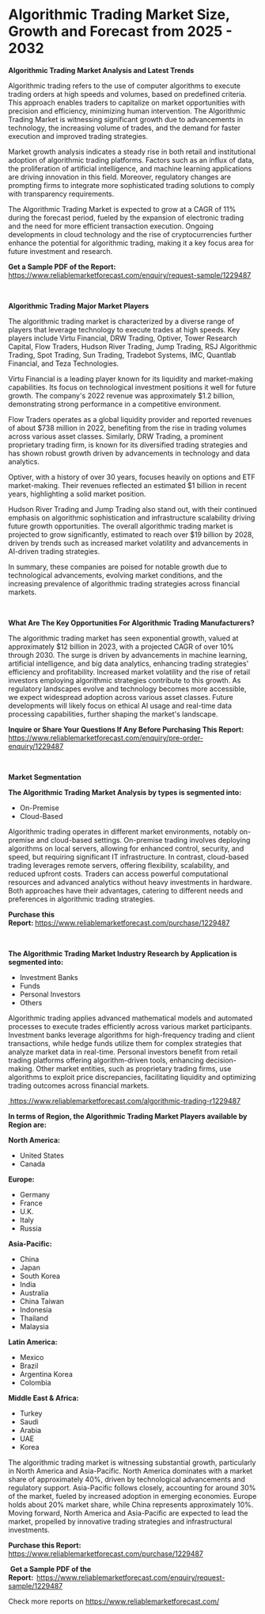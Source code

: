 <p><h1>Algorithmic Trading Market Size, Growth and Forecast from 2025 - 2032</h1></p><p><strong>Algorithmic Trading Market Analysis and Latest Trends</strong></p>
<p><p>Algorithmic trading refers to the use of computer algorithms to execute trading orders at high speeds and volumes, based on predefined criteria. This approach enables traders to capitalize on market opportunities with precision and efficiency, minimizing human intervention. The Algorithmic Trading Market is witnessing significant growth due to advancements in technology, the increasing volume of trades, and the demand for faster execution and improved trading strategies.</p><p>Market growth analysis indicates a steady rise in both retail and institutional adoption of algorithmic trading platforms. Factors such as an influx of data, the proliferation of artificial intelligence, and machine learning applications are driving innovation in this field. Moreover, regulatory changes are prompting firms to integrate more sophisticated trading solutions to comply with transparency requirements.</p><p>The Algorithmic Trading Market is expected to grow at a CAGR of 11% during the forecast period, fueled by the expansion of electronic trading and the need for more efficient transaction execution. Ongoing developments in cloud technology and the rise of cryptocurrencies further enhance the potential for algorithmic trading, making it a key focus area for future investment and research.</p></p>
<p><strong>Get a Sample PDF of the Report:&nbsp;</strong> <a href="https://www.reliablemarketforecast.com/enquiry/request-sample/1229487?utm_campaign=2753&utm_medium=2&utm_source=Github&utm_content=ia&utm_term=10032025&utm_id=algorithmic-trading">https://www.reliablemarketforecast.com/enquiry/request-sample/1229487</a></p>
<p>&nbsp;</p>
<p><strong>Algorithmic Trading Major Market Players</strong></p>
<p><p>The algorithmic trading market is characterized by a diverse range of players that leverage technology to execute trades at high speeds. Key players include Virtu Financial, DRW Trading, Optiver, Tower Research Capital, Flow Traders, Hudson River Trading, Jump Trading, RSJ Algorithmic Trading, Spot Trading, Sun Trading, Tradebot Systems, IMC, Quantlab Financial, and Teza Technologies. </p><p>Virtu Financial is a leading player known for its liquidity and market-making capabilities. Its focus on technological investment positions it well for future growth. The company's 2022 revenue was approximately $1.2 billion, demonstrating strong performance in a competitive environment.</p><p>Flow Traders operates as a global liquidity provider and reported revenues of about $738 million in 2022, benefiting from the rise in trading volumes across various asset classes. Similarly, DRW Trading, a prominent proprietary trading firm, is known for its diversified trading strategies and has shown robust growth driven by advancements in technology and data analytics.</p><p>Optiver, with a history of over 30 years, focuses heavily on options and ETF market-making. Their revenues reflected an estimated $1 billion in recent years, highlighting a solid market position.</p><p>Hudson River Trading and Jump Trading also stand out, with their continued emphasis on algorithmic sophistication and infrastructure scalability driving future growth opportunities. The overall algorithmic trading market is projected to grow significantly, estimated to reach over $19 billion by 2028, driven by trends such as increased market volatility and advancements in AI-driven trading strategies.</p><p>In summary, these companies are poised for notable growth due to technological advancements, evolving market conditions, and the increasing prevalence of algorithmic trading strategies across financial markets.</p></p>
<p>&nbsp;</p>
<p><strong>What Are The Key Opportunities For Algorithmic Trading Manufacturers?</strong></p>
<p><p>The algorithmic trading market has seen exponential growth, valued at approximately $12 billion in 2023, with a projected CAGR of over 10% through 2030. The surge is driven by advancements in machine learning, artificial intelligence, and big data analytics, enhancing trading strategies' efficiency and profitability. Increased market volatility and the rise of retail investors employing algorithmic strategies contribute to this growth. As regulatory landscapes evolve and technology becomes more accessible, we expect widespread adoption across various asset classes. Future developments will likely focus on ethical AI usage and real-time data processing capabilities, further shaping the market's landscape.</p></p>
<p><strong>Inquire or Share Your Questions If Any Before Purchasing This Report:</strong> <a href="https://www.reliablemarketforecast.com/enquiry/pre-order-enquiry/1229487?utm_campaign=2753&utm_medium=2&utm_source=Github&utm_content=ia&utm_term=10032025&utm_id=algorithmic-trading">https://www.reliablemarketforecast.com/enquiry/pre-order-enquiry/1229487</a></p>
<p>&nbsp;</p>
<p><strong>Market Segmentation</strong></p>
<p><strong>The Algorithmic Trading Market Analysis by types is segmented into:</strong></p>
<p><ul><li>On-Premise</li><li>Cloud-Based</li></ul></p>
<p><p>Algorithmic trading operates in different market environments, notably on-premise and cloud-based settings. On-premise trading involves deploying algorithms on local servers, allowing for enhanced control, security, and speed, but requiring significant IT infrastructure. In contrast, cloud-based trading leverages remote servers, offering flexibility, scalability, and reduced upfront costs. Traders can access powerful computational resources and advanced analytics without heavy investments in hardware. Both approaches have their advantages, catering to different needs and preferences in algorithmic trading strategies.</p></p>
<p><strong>Purchase this Report:&nbsp;</strong><a href="https://www.reliablemarketforecast.com/purchase/1229487?utm_campaign=2753&utm_medium=2&utm_source=Github&utm_content=ia&utm_term=10032025&utm_id=algorithmic-trading">https://www.reliablemarketforecast.com/purchase/1229487</a></p>
<p>&nbsp;</p>
<p><strong>The Algorithmic Trading Market Industry Research by Application is segmented into:</strong></p>
<p><ul><li>Investment Banks</li><li>Funds</li><li>Personal Investors</li><li>Others</li></ul></p>
<p><p>Algorithmic trading applies advanced mathematical models and automated processes to execute trades efficiently across various market participants. Investment banks leverage algorithms for high-frequency trading and client transactions, while hedge funds utilize them for complex strategies that analyze market data in real-time. Personal investors benefit from retail trading platforms offering algorithm-driven tools, enhancing decision-making. Other market entities, such as proprietary trading firms, use algorithms to exploit price discrepancies, facilitating liquidity and optimizing trading outcomes across financial markets.</p></p>
<p><a href="https://www.reliablemarketforecast.com/algorithmic-trading-r1229487?utm_campaign=2753&utm_medium=2&utm_source=Github&utm_content=ia&utm_term=10032025&utm_id=algorithmic-trading">&nbsp;https://www.reliablemarketforecast.com/algorithmic-trading-r1229487</a></p>
<p><strong>In terms of Region, the Algorithmic Trading Market Players available by Region are:</strong></p>
<p>
    <p> <strong> North America: </strong>
        <ul>
            <li>United States</li>
            <li>Canada</li>
        </ul>
        </p> 
    <p> <strong> Europe: </strong>
        <ul>
            <li>Germany</li>
            <li>France</li>
            <li>U.K.</li>
            <li>Italy</li>
            <li>Russia</li>
        </ul>
        </p> 
    <p> <strong> Asia-Pacific: </strong>
        <ul>
            <li>China</li>
            <li>Japan</li>
            <li>South Korea</li>
            <li>India</li>
            <li>Australia</li>
            <li>China Taiwan</li>
            <li>Indonesia</li>
            <li>Thailand</li>
            <li>Malaysia</li>
        </ul>
        </p> 
    <p> <strong> Latin America: </strong>
        <ul>
            <li>Mexico</li>
            <li>Brazil</li>
            <li>Argentina Korea</li>
            <li>Colombia</li>
        </ul>
        </p> 
    <p> <strong> Middle East & Africa: </strong>
        <ul>
            <li>Turkey</li>
            <li>Saudi</li>
            <li>Arabia</li>
            <li>UAE</li>
            <li>Korea</li>
        </ul>
    </p>
    </p>
<p><p>The algorithmic trading market is witnessing substantial growth, particularly in North America and Asia-Pacific. North America dominates with a market share of approximately 40%, driven by technological advancements and regulatory support. Asia-Pacific follows closely, accounting for around 30% of the market, fueled by increased adoption in emerging economies. Europe holds about 20% market share, while China represents approximately 10%. Moving forward, North America and Asia-Pacific are expected to lead the market, propelled by innovative trading strategies and infrastructural investments.</p></p>
<p><strong>Purchase this Report: </strong><a href="https://www.reliablemarketforecast.com/purchase/1229487?utm_campaign=2753&utm_medium=2&utm_source=Github&utm_content=ia&utm_term=10032025&utm_id=algorithmic-trading">https://www.reliablemarketforecast.com/purchase/1229487</a></p>
<p>&nbsp;<strong>Get a Sample PDF of the Report:&nbsp;&nbsp;</strong><a href="https://www.reliablemarketforecast.com/enquiry/request-sample/1229487?utm_campaign=2753&utm_medium=2&utm_source=Github&utm_content=ia&utm_term=10032025&utm_id=algorithmic-trading">https://www.reliablemarketforecast.com/enquiry/request-sample/1229487</a></p>
<p><strong></strong></p>
<p>Check more reports on <a href="https://www.reliablemarketforecast.com/?utm_campaign=2753&utm_medium=2&utm_source=Github&utm_content=ia&utm_term=10032025&utm_id=algorithmic-trading">https://www.reliablemarketforecast.com/</a></p>